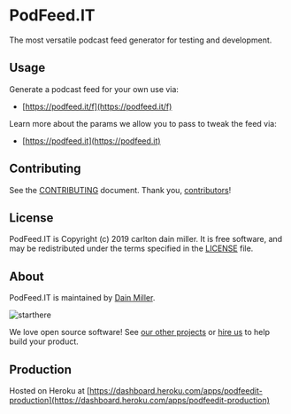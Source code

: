 # PodFeed.IT

The most versatile podcast feed generator for testing and development.

## Usage

Generate a podcast feed for your own use via:

- [https://podfeed.it/f](https://podfeed.it/f)

Learn more about the params we allow you to pass to tweak the feed via:

- [https://podfeed.it](https://podfeed.it)

## Contributing

See the [CONTRIBUTING] document.
Thank you, [contributors]!

  [CONTRIBUTING]: CONTRIBUTING.md
  [contributors]: https://github.com/thoughtbot/$(REPO_NAME)/graphs/contributors

## License

PodFeed.IT is Copyright (c) 2019 carlton dain miller.
It is free software, and may be redistributed
under the terms specified in the [LICENSE] file.

  [LICENSE]: /LICENSE

## About

PodFeed.IT is maintained by [Dain Miller](http://dain.io).

![starthere](https://s3-us-west-2.amazonaws.com/slack-files2/avatars/2019-02-27/563189498370_28783431d83611e8aeb9_132.jpg)

We love open source software!
See [our other projects][community]
or [hire us][hire] to help build your product.

  [community]: https://gitlab.com/dainmiller
  [hire]: mailto:miller.dain@gmail.com
  
## Production

Hosted on Heroku at [https://dashboard.heroku.com/apps/podfeedit-production](https://dashboard.heroku.com/apps/podfeedit-production)
